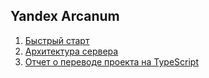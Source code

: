 ## Yandex Arcanum

1. [Быстрый старт](./docs/quick-start.md)
2. [Архитектура сервера](./docs/server-architecture.md)
3. [Отчет о переводе проекта на TypeScript](./doc/ts-migration.md)
